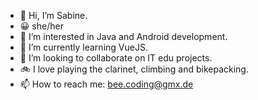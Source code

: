 - 👋 Hi, I’m Sabine.
- 😀 she/her
- 👀 I’m interested in Java and Android development.
- 🌱 I’m currently learning VueJS.
- 👭 I’m looking to collaborate on IT edu projects.
- 🚲 I love playing the clarinet, climbing and bikepacking.
- 📫 How to reach me: bee.coding@gmx.de
